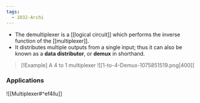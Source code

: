 ```yaml
---
tags:
  - 1032-Archi
---
```

- The demultiplexer is a [[logical circuit]] which performs the inverse function of the [[multiplexer]].
- It distributes multiple outputs from a single input; thus it can also be known as a **data distributor**, or **demux** in shorthand.

>[!Example] A 4 to 1 multiplexer
>![[1-to-4-Demux-1075851519.png|400]]

### Applications
![[Multiplexer#^ef4llu]]